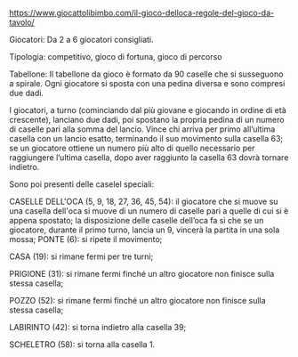 https://www.giocattolibimbo.com/il-gioco-delloca-regole-del-gioco-da-tavolo/

Giocatori: Da 2 a 6 giocatori consigliati.

Tipologia: competitivo, gioco di fortuna, gioco di percorso

Tabellone: Il tabellone da gioco è formato da 90 caselle che si susseguono a spirale. Ogni giocatore si sposta con una pedina diversa e sono compresi due dadi.

I giocatori, a turno (cominciando dal più giovane e giocando in ordine di età crescente), lanciano due dadi, poi spostano la propria pedina di un numero di caselle pari alla somma del lancio. Vince chi arriva per primo all’ultima casella con un lancio esatto, terminando il suo movimento sulla casella 63; se un giocatore ottiene un numero più alto di quello necessario per raggiungere l’ultima casella, dopo aver raggiunto la casella 63 dovrà tornare indietro. 

Sono poi presenti delle caselel speciali:

CASELLE DELL'OCA (5, 9, 18, 27, 36, 45, 54): il giocatore che si muove su una casella dell'oca si muove di un numero di caselle pari a quelle di cui si è appena spostato; la disposizione delle caselle dell’oca fa sì che se un giocatore, durante il primo turno, lancia un 9, vincerà la partita in una sola mossa;
PONTE (6): si ripete il movimento;

CASA (19): si rimane fermi per tre turni;

PRIGIONE (31): si rimane fermi finché un altro giocatore non finisce sulla stessa casella;

POZZO (52): si rimane fermi finché un altro giocatore non finisce sulla stessa casella;

LABIRINTO (42): si torna indietro alla casella 39;

SCHELETRO (58): si torna alla casella 1. 
